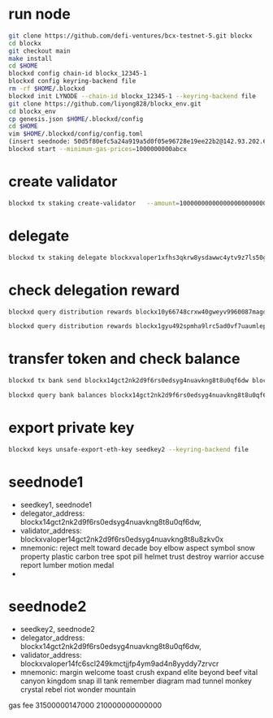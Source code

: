 # run node
```sh
git clone https://github.com/defi-ventures/bcx-testnet-5.git blockx
cd blockx
git checkout main
make install
cd $HOME
blockxd config chain-id blockx_12345-1
blockxd config keyring-backend file
rm -rf $HOME/.blockxd
blockxd init LYNODE --chain-id blockx_12345-1 --keyring-backend file
git clone https://github.com/liyong828/blockx_env.git
cd blockx_env
cp genesis.json $HOME/.blockxd/config
cd $HOME
vim $HOME/.blockxd/config/config.toml
(insert seednode: 50d5f80efc5a24a919a5d0f05e96728e19ee22b2@142.93.202.64:26656,7a35db3f64df47032e95289d3e3d4b55608acb61@143.93.3.163:26656)
blockxd start --minimum-gas-prices=1000000000abcx
```

# create validator
```sh
blockxd tx staking create-validator   --amount=1000000000000000000000000abcx   --pubkey=$(blockxd tendermint show-validator)   --moniker="LYNODE"   --chain-id=blockx_12345-1   --commission-rate="0.05"   --commission-max-rate="0.10"   --commission-max-change-rate="0.01"   --min-self-delegation="1000000"   --gas="300000"   --gas-prices="1000000000abcx"   --from=ly --keyring-backend file
```
# delegate
```sh
blockxd tx staking delegate blockxvaloper1xfhs3qkrw8ysdawwc4ytv9z7ls50gftua287d5 10000000000000000000abcx --from blockx14mwtus7ha6e6kdhytrl4km8au9lfvugdtlvjxh --chain-id blockx_12345-1 --fees 210000000000000abcx
```
# check delegation reward
```sh
blockxd query distribution rewards blockx10y66748crxw40gweyv9960087magdz4tpyyzr4 blockxvaloper10y66748crxw40gweyv9960087magdz4tfxm5pa --keyring-backend file --chain-id blockx_12345-1

blockxd query distribution rewards blockx1gyu492spmha9lrc5ad0vf7uaumlepzgr5389rk blockxvaloper1gyu492spmha9lrc5ad0vf7uaumlepzgruncnp7 --keyring-backend file --chain-id blockx_12345-1
```

# transfer token and check balance
```sh
blockxd tx bank send blockx14gct2nk2d9f6rs0edsyg4nuavkng8t8u0qf6dw blockx14fc6scl249kmctjjfp4ym9ad4n8yyddykqu66t 9000000000000000000000000abcx --keyring-backend file --chain-id blockx_12345-1 --gas 210000 --gas-prices 1000000000abcx

blockxd query bank balances blockx14gct2nk2d9f6rs0edsyg4nuavkng8t8u0qf6dw --keyring-backend file --chain-id blockx_12345-1
```

# export private key
```sh
blockxd keys unsafe-export-eth-key seedkey2 --keyring-backend file
```


# seednode1
* seedkey1, seednode1
* delegator_address: blockx14gct2nk2d9f6rs0edsyg4nuavkng8t8u0qf6dw,
* validator_address:
blockxvaloper14gct2nk2d9f6rs0edsyg4nuavkng8t8u8zkv0x
* mnemonic: reject melt toward decade boy elbow aspect symbol snow property plastic carbon tree spot pill helmet trust destroy warrior accuse report lumber motion medal
* 

# seednode2
* seedkey2, seednode2
* delegator_address: blockx14gct2nk2d9f6rs0edsyg4nuavkng8t8u0qf6dw,
* validator_address:
blockxvaloper14fc6scl249kmctjjfp4ym9ad4n8yyddy7zrvcr
* mnemonic: margin welcome toast crush expand elite beyond beef vital canyon kingdom snap ill tank remember diagram mad tunnel monkey crystal rebel riot wonder mountain

gas fee
31500000147000
210000000000000
